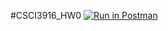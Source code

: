 #CSCI3916_HW0
[![Run in Postman](https://run.pstmn.io/button.svg)](https://app.getpostman.com/run-collection/9248893d1c8a503a68a0?action=collection%2Fimport#?env%5BCSC3916_HW0%5D=W3sia2V5IjoiYm9va190aXRsZSIsInZhbHVlIjoiIiwiZW5hYmxlZCI6dHJ1ZSwidHlwZSI6ImFueSJ9LHsia2V5IjoiaWQiLCJ2YWx1ZSI6IiIsImVuYWJsZWQiOnRydWUsInR5cGUiOiJhbnkifV0=)
